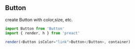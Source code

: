 ## Button

create Button with color,size, etc.

```javascript [type=module]
import Button from 'Button'
import { render, h } from 'preact'

render(<Button isColor="link">Button</Button>, container)
```